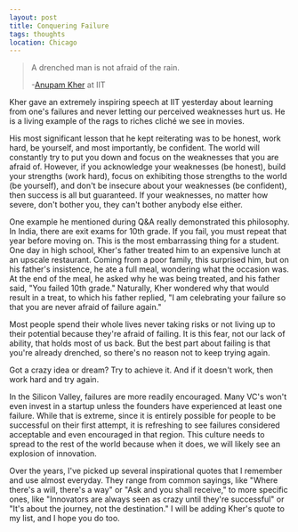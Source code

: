 ```yaml
---
layout: post
title: Conquering Failure
tags: thoughts
location: Chicago
---
```


> A drenched man is not afraid of the rain.
>
> -[Anupam Kher](http://en.wikipedia.org/wiki/Anupam_Kher) at IIT

Kher gave an extremely inspiring speech at IIT yesterday about learning from one's failures and never letting our perceived weaknesses hurt us. He is a living example of the rags to riches clich&eacute; we see in movies. 

His most significant lesson that he kept reiterating was to be honest, work hard, be yourself, and most importantly, be confident. The world will constantly try to put you down and focus on the weaknesses that you are afraid of. However, if you acknowledge your weaknesses (be honest), build your strengths (work hard), focus on exhibiting those strengths to the world (be yourself), and don't be insecure about your weaknesses (be confident), then success is all but guaranteed. If your weaknesses, no matter how severe, don't bother you, they can't bother anybody else either. 

One example he mentioned during Q&amp;A really demonstrated this philosophy. In India, there are exit exams for 10th grade. If you fail, you must repeat that year before moving on. This is the most embarrassing thing for a student. One day in high school, Kher's father treated him to an expensive lunch at an upscale restaurant. Coming from a poor family, this surprised him, but on his father's insistence, he ate a full meal, wondering what the occasion was. At the end of the meal, he asked why he was being treated, and his father said, "You failed 10th grade." Naturally, Kher wondered why that would result in a treat, to which his father replied, "I am celebrating your failure so that you are never afraid of failure again."

Most people spend their whole lives never taking risks or not living up to their potential because they're afraid of failing. It is this fear, not our lack of ability, that holds most of us back. But the best part about failing is that you're already drenched, so there's no reason not to keep trying again. 

Got a crazy idea or dream? Try to achieve it. And if it doesn't work, then work hard and try again. 

In the Silicon Valley, failures are more readily encouraged. Many VC's won't even invest in a startup unless the founders have experienced at least one failure. While that is extreme, since it is entirely possible for people to be successful on their first attempt, it is refreshing to see failures considered acceptable and even encouraged in that region. This culture needs to spread to the rest of the world because when it does, we will likely see an explosion of innovation. 

Over the years, I've picked up several inspirational quotes that I remember and use almost everyday. They range from common sayings, like "Where there's a will, there's a way" or "Ask and you shall receive," to more specific ones, like "Innovators are always seen as crazy until they're successful" or "It's about the journey, not the destination." I will be adding Kher's quote to my list, and I hope you do too. 
